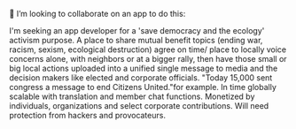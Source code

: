 💞️ I’m looking to collaborate on an app to do this: 

I'm seeking an app developer for a 'save democracy and the ecology' activism purpose.  A place to share mutual benefit topics (ending war, racism, sexism, ecological destruction) agree on time/ place to locally voice concerns alone, with neighbors or at a bigger rally, then have those small or big local actions uploaded into a unified single message to media and the decision makers like elected and corporate officials. "Today 15,000 sent congress a message to end Citizens United."for example. 
In time globally scalable with translation and member chat functions. 
Monetized by individuals,  organizations and select corporate contributions. 
Will need protection from hackers and provocateurs.


